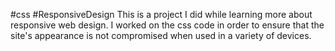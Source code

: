 #css #ResponsiveDesign
This is a project I did while learning more about responsive web design. I worked on the css code in order to ensure that the site's appearance is not compromised when used in a variety of devices.
